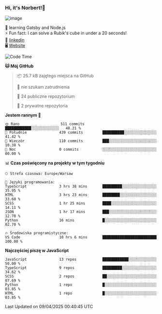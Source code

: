 ### Hi, it's Norbert!👋

![image](https://i.imgur.com/y3Fbv48.png)


🧠 learning Gatsby and Node.js <br>
⚡ Fun fact: I can solve a Rubik's cube in under a 20 seconds! <br>
👔 [linkedin](https://www.linkedin.com/in/norbert-%C5%82uszkiewicz-75b0891b3/) <br>
🖥 [Website](https://norbertluszkiewicz.pl/)<br>


<!--START_SECTION:waka-->
![Code Time](http://img.shields.io/badge/Code%20Time-2%2C306%20hrs%2040%20mins-blue)

**🐱 Mój GitHub** 

> 📦 25.7 kB zajętego miejsca na GitHub 
 > 
> 🚫 nie szukam zatrudnienia
 > 
> 📜 24 publiczne repozytorium 
 > 
> 🔑 2 prywatne repozytoria 
 > 
**Jestem rannym 🐤** 

```text
🌞 Rano                   511 commits         ████████████░░░░░░░░░░░░░   48.21 % 
🌆 Południe               439 commits         ██████████░░░░░░░░░░░░░░░   41.42 % 
🌃 Wieczór                110 commits         ███░░░░░░░░░░░░░░░░░░░░░░   10.38 % 
🌙 Noc                    0 commits           ░░░░░░░░░░░░░░░░░░░░░░░░░   00.00 % 
```


📊 **Czas poświęcony na projekty w tym tygodniu** 

```text
🕑︎ Strefa czasowa: Europe/Warsaw

💬 Języki programowania: 
TypeScript               3 hrs 38 mins       █████████░░░░░░░░░░░░░░░░   35.95 % 
HTML                     3 hrs 23 mins       ████████░░░░░░░░░░░░░░░░░   33.60 % 
SCSS                     1 hr 25 mins        ████░░░░░░░░░░░░░░░░░░░░░   14.11 % 
JSON                     1 hr 17 mins        ███░░░░░░░░░░░░░░░░░░░░░░   12.78 % 
Python                   16 mins             █░░░░░░░░░░░░░░░░░░░░░░░░   02.70 % 

🔥 Środowiska programistyczne: 
VS Code                  10 hrs 6 mins       █████████████████████████   100.00 % 
```

**Najczęściej piszę w JavaScript** 

```text
JavaScript               13 repos            ████████████░░░░░░░░░░░░░   50.00 % 
TypeScript               9 repos             █████████░░░░░░░░░░░░░░░░   34.62 % 
SCSS                     2 repos             ██░░░░░░░░░░░░░░░░░░░░░░░   07.69 % 
Python                   1 repo              █░░░░░░░░░░░░░░░░░░░░░░░░   03.85 % 
HTML                     1 repo              █░░░░░░░░░░░░░░░░░░░░░░░░   03.85 % 
```




 Last Updated on 09/04/2025 00:40:45 UTC
<!--END_SECTION:waka-->
